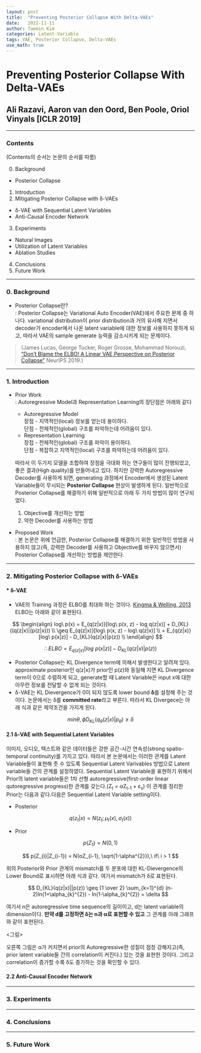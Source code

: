 ```yaml
---
layout: post
title:  "Preventing Posterior Collapse With Delta-VAEs"
date:   2022-11-11
author: Taemin Kim
categories: Latent-Variable
tags: VAE, Posterior Collapse, Delta-VAEs 
use_math: true
---
```


# **Preventing Posterior Collapse With Delta-VAEs**

## Ali Razavi, Aaron van den Oord, Ben Poole, Oriol Vinyals [ICLR 2019]
---
### Contents  
(Contents의 순서는 논문의 순서를 따름)  

0. Background
  - Posterior Collapse
1. Introduction
2. Mitigating Posterior Collapse with δ-VAEs
  - δ-VAE with Sequential Latent Variables
  - Anti-Causal Encoder Network
3. Experiments
  - Natural Images
  - Utilization of Latent Variables
  - Ablation Studies
4. Conclusions
5. Future Work
---
### 0. Background
 - Posterior Collapse란?  
  : Posterior Collapse는 Variational Auto Encoder(VAE)에서 주요한 문제 중 하나다. variational distribution이 prior distribution과 거의 유사해 지면서 decoder가 encoder에서 나온 latent variable에 대한 정보를 사용하지 못하게 되고, 따라서 VAE의 sample generate 능력을 감소시키게 되는 문제이다.  
> (James Lucas, George Tucker, Roger Grosse, Mohammad Norouzi, [“Don’t Blame the ELBO! A Linear VAE Perspective on Posterior Collapse”](https://proceedings.neurips.cc/paper/2019/file/7e3315fe390974fcf25e44a9445bd821-Paper.pdf) NeurIPS 2019.)
---
### 1. Introduction
 - Prior Work  
  : Autoregressive Model과 Representation Learning의 장단점은 아래와 같다
   * Autoregressive Model  
       장점 - 지역적인(local) 정보를 얻는데 용이하다.  
       단점 - 전체적인(global) 구조를 파악하는데 어려움이 있다.
   * Representation Learning  
       장접 - 전체적인(global) 구조를 파악이 용이하다.  
       단점 - 복잡하고 지역적인(local) 구조를 파악하는데 어려움이 있다.
   
   따라서 이 두가지 모델을 조합하여 장점을 극대화 하는 연구들이 많이 진행되었고, 좋은 결과(High quality)를 만들어내고 있다.
   하지만 강력한 Autoregressive Decoder를 사용하게 되면, generating 과정에서 Encoder에서 생성된 Latent Variable들이 무시되는 **Posterior Collapse** 현상이 발생하게 된다.
   일반적으로 Posterior Collapse를 해결하기 위해 일반적으로 아래 두 가지 방법이 많이 연구되었다.  
    1) Objective를 개선하는 방법
    2) 약한 Decoder를 사용하는 방법
  
 - Proposed Work  
  : 본 논문은 위에 언급한, Posterior Collapse를 해결하기 위한 일반적인 방법을 사용하지 않고(즉, 강력한 Decoder를 사용하고 Objective를 바꾸지 않으면서) Posterior Collapse를 개선하는 방법을 제안한다. 
---
### 2. Mitigating Posterior Collapse with δ-VAEs
 #### * δ-VAE 
   - VAE의 Training 과정은 ELBO를 최대화 하는 것이다. [Kingma & Welling, 2013](https://arxiv.org/pdf/1312.6114.pdf)  
     ELBO는 아래와 같이 표현된다.  

$$
\begin{align}
log\ p(x) = E_{q(z|x)}[log\ p(x, z) - log q(z|x)] + D_{KL}((q(z|x)|(p(z|x))) \\
\geq E_{q(z|x)}[log\ p(x, z) - log\ q(z|x)] \\
= E_{q(z|x)}[log\ p(x|z)] - D_{KL}(q(z|x)|p(z)) \\
\end{align}
$$

$$
\therefore ELBO = E_{q(z|x)}[log\ p(x|z)] - D_{KL}(q(z|x)|p(z)) 
$$
 
   - Posterior Collapse는 KL Divergence term에 의해서 발생한다고 알려져 있다. approximate posterior인 q(z|x)가 prior인 p(z)와 동일해 지면 KL Divergence term이 0으로 수렴하게 되고, generate할 때 Latent Variable은 input x에 대한 아무런 정보를 전달할 수 없게 되는 것이다.
   - δ-VAE는 KL Dievergence가 0이 되지 않도록 lower bound **δ**를 설정해 주는 것이다. 논문에서는 δ를 **committed rate**라고 부른다. 따라서 KL Divergece는 아래 식과 같은 제약조건을 가지게 된다. 

$$
min {\theta, \phi} D_{KL}(q_{\theta}(z|x) | p_{\theta}) \geq {\delta} 
$$

#### 2.1 δ-VAE with Sequential Latent Variables
이미지, 오디오, 텍스트와 같은 데이터들은 강한 공간-시간 연속성(strong spatio-temporal continuity)를 가지고 있다. 따라서 본 논문에서는 이러한 관계를 Latent Variable들이 표현해 줏 수 있도록 Sequential Latent Varivables 방법으로 Latent variable들 간의 관계를 설정하였다. Sequential Latent Variable을 표현하기 위해서 Prior의 latent variable들은 1차 선형 autoregressive(first-order linear qutoregressive progress)한 관계를 갖는다.(Z<sub>t</sub> = αZ<sub>t-1</sub> + ε<sub>s</sub>) 이 관계를 정리한 Prior는 다음과 같다.다음은 Sequential Latent Variable setting이다.
 
- Posterior
   
$$
q(z_{t}|x) = N(z_{t}; \mu_{t}(x), \sigma_{t}(x))
$$

- Prior  
 
$$
p(Z_{1}) = N(0, 1)
$$

$$
p(Z_{i}|Z_{i-1}) = N(αZ_{i-1}, \sqrt{1-\alpha^{2}}),\ if\ i > 1
$$

위의 Posterior와 Prior 관계의 mismatch를 두 분포에 대한 KL-Dievergence의 Lower Bound로 표시하면 아래 식과 같다. 여기서 mismatch가 δ로 표현된다.

$$
D_{KL}(q(z|x)||p(z)) \geq {1 \over 2} \sum_{k=1}^{d} (n-2)ln(1+\alpha_{k}^{2}) - ln(1-\alpha_{k}^{2}) = \delta
$$

여기서 n은 autoregressive time sequence의 길이이고, d는 latent variable의 dimension이다. **만약 d를 고정하면 δ는 n과 α로 표현할 수 있고** 그 관계를 아래 그래프와 같이 표현된다.

<그림>

오른쪽 그림은 α가 커지면서 prior의 Autoregressive한 성질이 점정 강해지고(즉, prior latent variable들 간의 correlation이 커진다.) 있는 것을 표현한 것이다. 그리고 correlation이 증가할 수록 δ도 증가하는 것을 확인할 수 있다.

#### 2.2 Anti-Causal Encoder Network


---
### 3. Experiments
---
### 4. Conclusions
---
### 5. Future Work
